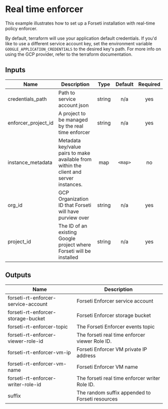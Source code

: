 # Real time enforcer

This example illustrates how to set up a Forseti installation with real-time policy enforcer.

By default, terraform will use your application default credentials.  If you'd like to use a different service account key, set the environment variable `GOOGLE_APPLICATION_CREDENTIALS` to the desired key's path.  For more info on using the GCP provider, refer to the terraform documentation.

[^]: (autogen_docs_start)

## Inputs

| Name | Description | Type | Default | Required |
|------|-------------|:----:|:-----:|:-----:|
| credentials\_path | Path to service account json | string | n/a | yes |
| enforcer\_project\_id | A project to be managed by the real time enforcer | string | n/a | yes |
| instance\_metadata | Metadata key/value pairs to make available from within the client and server instances. | map | `<map>` | no |
| org\_id | GCP Organization ID that Forseti will have purview over | string | n/a | yes |
| project\_id | The ID of an existing Google project where Forseti will be installed | string | n/a | yes |

## Outputs

| Name | Description |
|------|-------------|
| forseti-rt-enforcer-service-account | Forseti Enforcer service account |
| forseti-rt-enforcer-storage-bucket | Forseti Enforcer storage bucket |
| forseti-rt-enforcer-topic | The Forseti Enforcer events topic |
| forseti-rt-enforcer-viewer-role-id | The forseti real time enforcer viewer Role ID. |
| forseti-rt-enforcer-vm-ip | Forseti Enforcer VM private IP address |
| forseti-rt-enforcer-vm-name | Forseti Enforcer VM name |
| forseti-rt-enforcer-writer-role-id | The forseti real time enforcer writer Role ID. |
| suffix | The random suffix appended to Forseti resources |

[^]: (autogen_docs_end)
